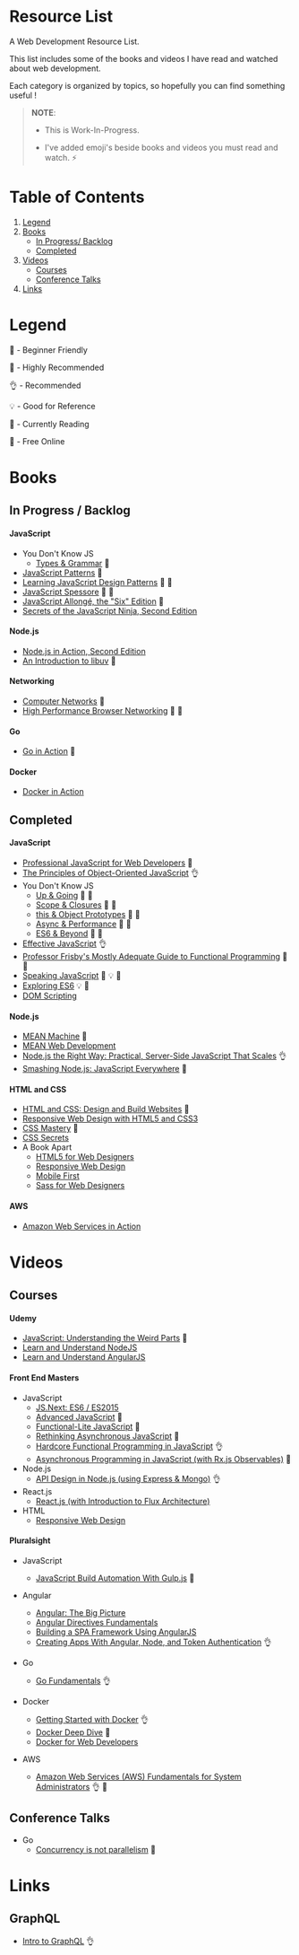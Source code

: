 # Resource List

A Web Development Resource List.

This list includes some of the books and videos I have read and watched about web development.

Each category is organized by topics, so hopefully you can find something useful !

> **NOTE**:
>
> - This is Work-In-Progress.
>
> - I've added emoji's beside books and videos you must read and watch. :zap:

# Table of Contents

1. [Legend](#legend)
2. [Books](#books)
    - [In Progress/ Backlog](#in-progress--backlog)
    - [Completed](#completed)
3. [Videos](#videos)
    - [Courses](#courses)
    - [Conference Talks](#conference-talks)
4. [Links](#links)

# Legend

:baby:    - Beginner Friendly

:star2:   - Highly Recommended

:ok_hand: - Recommended

:bulb:    - Good for Reference

:book:    - Currently Reading

:gift_heart: - Free Online

# Books

## In Progress / Backlog

#### JavaScript

- You Don't Know JS
    - [Types & Grammar](https://github.com/getify/You-Dont-Know-JS/blob/master/types%20&%20grammar/README.md#you-dont-know-js-types--grammar) :gift_heart:
- [JavaScript Patterns](http://shop.oreilly.com/product/9780596806767.do) :book:
- [Learning JavaScript Design Patterns](https://addyosmani.com/resources/essentialjsdesignpatterns/book/) :book: :gift_heart:
- [JavaScript Spessore](https://leanpub.com/javascript-spessore/read) :book: :gift_heart:
- [JavaScript Allongé, the "Six" Edition](https://leanpub.com/javascriptallongesix/read) :gift_heart:
- [Secrets of the JavaScript Ninja, Second Edition
](https://www.manning.com/books/secrets-of-the-javascript-ninja-second-edition)

#### Node.js

- [Node.js in Action, Second Edition](https://www.manning.com/books/node-js-in-action-second-edition)
- [An Introduction to libuv](http://nikhilm.github.io/uvbook/) :gift_heart:

#### Networking

- [Computer Networks](https://www.amazon.com/gp/product/0132126958/ref=pd_sbs_14_t_0?ie=UTF8&psc=1&refRID=2ACGY9DSPYH05BAB0JD5) :book:
- [High Performance Browser Networking](https://hpbn.co/) :book: :gift_heart:

#### Go

- [Go in Action](https://www.manning.com/books/go-in-action) :book:

#### Docker

- [Docker in Action](https://www.manning.com/books/docker-in-action)

## Completed

#### JavaScript

- [Professional JavaScript for Web Developers](https://www.amazon.com/Professional-JavaScript-Developers-Nicholas-Zakas/dp/1118026691) :baby:
- [The Principles of Object-Oriented JavaScript](http://shop.oreilly.com/product/9781593275402.do) :ok_hand:
- You Don't Know JS
    - [Up & Going](https://github.com/getify/You-Dont-Know-JS/blob/master/up%20&%20going/README.md#you-dont-know-js-up--going) :star2: :gift_heart:
    - [Scope & Closures](https://github.com/getify/You-Dont-Know-JS/blob/master/scope%20&%20closures/README.md#you-dont-know-js-scope--closures) :star2: :gift_heart:
    - [this & Object Prototypes](https://github.com/getify/You-Dont-Know-JS/blob/master/this%20&%20object%20prototypes/README.md#you-dont-know-js-this--object-prototypes) :star2: :gift_heart:
    - [Async & Performance](https://github.com/getify/You-Dont-Know-JS/blob/master/async%20&%20performance/README.md#you-dont-know-js-async--performance) :star2: :gift_heart:
    - [ES6 & Beyond](https://github.com/getify/You-Dont-Know-JS/blob/master/es6%20&%20beyond/README.md#you-dont-know-js-es6--beyond) :star2: :gift_heart:
- [Effective JavaScript](https://www.amazon.com/Effective-JavaScript-Specific-Software-Development/dp/0321812182) :ok_hand:
- [Professor Frisby's Mostly Adequate Guide to Functional Programming](https://github.com/MostlyAdequate/mostly-adequate-guide) :star2: :gift_heart:
- [Speaking JavaScript](http://speakingjs.com/es5/) :baby: :bulb: :gift_heart:
- [Exploring ES6](http://exploringjs.com/es6/) :bulb: :gift_heart:
- [DOM Scripting](https://www.amazon.com/DOM-Scripting-Design-JavaScript-Document/dp/1430233893)

#### Node.js

- [MEAN Machine](https://leanpub.com/mean-machine) :baby:
- [MEAN Web Development](https://www.packtpub.com/web-development/mean-web-development)
- [Node.js the Right Way: Practical, Server-Side JavaScript That Scales](https://www.amazon.com/Node-js-Right-Way-Server-Side-JavaScript/dp/1937785734) :ok_hand:
- [Smashing Node.js: JavaScript Everywhere](https://www.amazon.com/Smashing-Node-js-JavaScript-Guillermo-Rauch/dp/1119962595) :star2:

#### HTML and CSS

- [HTML and CSS: Design and Build Websites](https://www.amazon.com/HTML-CSS-Design-Build-Websites/dp/1118008189) :baby:
- [Responsive Web Design with HTML5 and CSS3
](https://www.packtpub.com/web-development/responsive-web-design-html5-and-css3)
- [CSS Mastery](https://www.amazon.com/CSS-Mastery-Advanced-Standards-Solutions/dp/1430223979) :baby:
- [CSS Secrets](http://shop.oreilly.com/product/0636920031123.do)
- A Book Apart
    - [HTML5 for Web Designers](https://abookapart.com/products/html5-for-web-designers)
    - [Responsive Web Design](https://abookapart.com/products/responsive-web-design)
    - [Mobile First](https://abookapart.com/products/mobile-first)
    - [Sass for Web Designers](https://abookapart.com/products/sass-for-web-designers)

#### AWS

- [Amazon Web Services in Action](https://www.manning.com/books/amazon-web-services-in-action)

# Videos

## Courses

#### Udemy

- [JavaScript: Understanding the Weird Parts](https://www.udemy.com/understand-javascript/) :star2:
- [Learn and Understand NodeJS
](https://www.udemy.com/understand-nodejs/)
- [Learn and Understand AngularJS
](https://www.udemy.com/learn-angularjs/)

#### Front End Masters

- JavaScript
    - [JS.Next: ES6 / ES2015](https://frontendmasters.com/courses/jsnext-es6/)
    - [Advanced JavaScript](https://frontendmasters.com/courses/advanced-javascript/) :star2:
    - [Functional-Lite JavaScript](https://frontendmasters.com/courses/functional-js-lite/) :star2:
    - [Rethinking Asynchronous JavaScript](https://frontendmasters.com/courses/rethinking-async-js/) :star2:
    - [Hardcore Functional Programming in JavaScript](https://frontendmasters.com/courses/functional-javascript/) :ok_hand:
    - [Asynchronous Programming in JavaScript (with Rx.js Observables)](https://frontendmasters.com/courses/asynchronous-javascript/) :star2:
- Node.js
    - [API Design in Node.js (using Express & Mongo)](https://frontendmasters.com/courses/api-design-nodejs/) :ok_hand:
- React.js
    - [React.js (with Introduction to Flux Architecture)](https://frontendmasters.com/courses/react/)
- HTML
    - [Responsive Web Design](https://frontendmasters.com/courses/responsive-web-design/)

#### Pluralsight

- JavaScript
    - [JavaScript Build Automation With Gulp.js](https://www.pluralsight.com/courses/javascript-build-automation-gulpjs) :star2:
- Angular
    - [Angular: The Big Picture](https://www.pluralsight.com/courses/angular-big-picture)
    - [Angular Directives Fundamentals](https://www.pluralsight.com/courses/angularjs-directive-fundamentals)
    - [Building a SPA Framework Using AngularJS](https://www.pluralsight.com/courses/building-spa-framework-angularjs)
    - [Creating Apps With Angular, Node, and Token Authentication](https://www.pluralsight.com/courses/creating-apps-angular-node-token-authentication) :ok_hand:
- Go
    - [Go Fundamentals](https://www.pluralsight.com/courses/go-fundamentals) :ok_hand:
- Docker
    - [Getting Started with Docker](https://www.pluralsight.com/courses/docker-getting-started) :ok_hand:
    - [Docker Deep Dive](https://www.pluralsight.com/courses/docker-deep-dive) :star2:
    - [Docker for Web Developers](https://www.pluralsight.com/courses/docker-web-development)

- AWS
    - [Amazon Web Services (AWS) Fundamentals for System Administrators](https://www.pluralsight.com/courses/aws-system-admin-fundamentals) :ok_hand: :gift_heart:

## Conference Talks

- Go
    - [Concurrency is not parallelism](https://blog.golang.org/concurrency-is-not-parallelism) :star2:


# Links

## GraphQL

- [Intro to GraphQL](https://dev-blog.apollodata.com/the-basics-of-graphql-in-5-links-9e1dc4cac055#.esph02x1f) :ok_hand:


